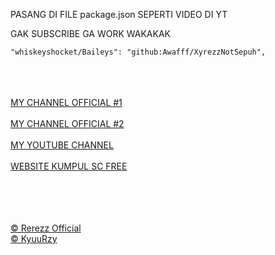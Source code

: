 PASANG DI FILE package.json SEPERTI VIDEO DI YT

GAK SUBSCRIBE GA WORK WAKAKAK


```
"whiskeyshocket/Baileys": "github:Awafff/XyrezzNotSepuh",
```
<br><br><br>
<a href="https://whatsapp.com/channel/0029VacxTsC8F2p5dshCmq3r">MY CHANNEL OFFICIAL #1</a><br><br>
<a href="https://whatsapp.com/channel/0029VaofHDeI7BeLcrFY9744">MY CHANNEL OFFICIAL #2</a><br><br>
<a href="https://www.youtube.com/@RerezzOffc">MY YOUTUBE CHANNEL</a><br><br>
<a href="https://free.for.all.by.xyrezz.shopwebsite.my.id">WEBSITE KUMPUL SC FREE</a><br><br><br><br><br>


<a href="https://github.com/Awafff">© Rerezz Official</a><br>
<a href="https://github.com/KyuuRzy">© KyuuRzy</a>
